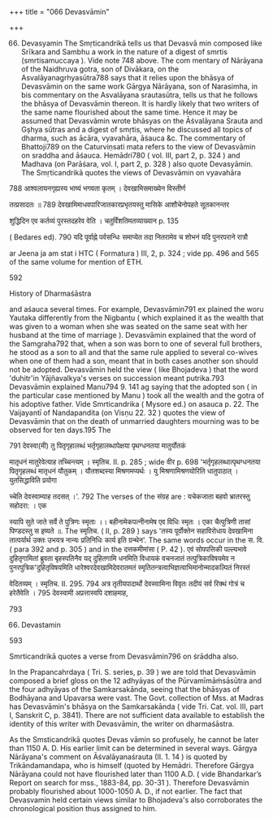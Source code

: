 +++
title = "066 Devasvāmin"

+++

66. Devasyamin The Smṛticandrikā tells us that Devasvā min composed like Srīkara and Sambhu a work in the nature of a digest of smrtis (smrtisamuccaya ). Vide note 748 above. The com mentary of Nārāyana of the Naidhruva gotra, son of Divākara, on the Asvalāyanagrhyasūtra788 says that it relies upon the bhāsya of Devasvāmin on the same work Gārgya Nārāyana, son of Narasimha, in bis commentary on the Asvalāyana srautasūtra, tells us that he follows the bhāsya of Devasvāmin thereon. It is hardly likely that two writers of the same name flourished about the same time. Hence it may be assumed that Devasvāmin wrote bhāsyas on the Āśvalāyana Srauta and Gșhya sūtras and a digest of smṛtis, where he discussed all topics of dharma, such as ācāra, vyavahāra, āśauca &c. The commentary of Bhattoji789 on the Caturviṇsati mata refers to the view of Devasvāmin on sraddha and āśauca. Hemādri780 ( vol. III, part 2, p. 324 ) and Madhava (on Parāśara, vol. I, part 2, p. 328 ) also quote Devasyāmin. The Smṛticandrikā quotes the views of Devasvāmin on vyavahāra 

788 आश्वलायनगृह्यस्य भाष्यं भगवता कृतम् । देवखामिसमाख्येन विस्तीर्ण 

तत्प्रसादतः ॥ 789 देवखामिमाधवपारिजातकारप्रभृतयस्तु मासिके आशौचेनोपहते सूतकानन्तर 

शुद्धिदिन एव कर्तव्यं पुरस्तदहरेव वेति । चतुर्विंशतिमतव्याख्यान p. 135 

( Bedares ed). 790 यदि पूर्वाह्ने पर्वसन्धिः समाप्येत तदा नितरामेव च शोभनं यदि पुनरपराने रात्रौ 

ar Jeena ja am stat i HTC ( Formatura ) III, 2, p. 324 ; vide pp. 496 and 565 of the same volume for mention of ETH. 

592 

History of Dharmaśāstra 

and aśauca several times. For example, Devasvāmin791 ex plained the woru Yautaka differently from the Nigbantu ( which explained it as the wealth that was given to a woman when she was seated on the same seat with her husband at the time of marriage ). Devasvāmin explained that the word of the Samgraha792 that, when a son was born to one of several full brothers, he stood as a son to all and that the same rule applied to several co-wives when one of them had a son, meant that in both cases another son should not be adopted. Devasvāmin held the view ( like Bhojadeva ) that the word 'duhitr'in Yājñavalkya's verses on succession meant putrika.793 Devasvāmin explained Manu794 9. 141 ag saying that the adopted son ( in the particular case mentioned by Manu ) took all the wealth and the gotra of his adoptive father. Vide Smrticandrika ( Mysore ed.) on asauca p. 22. The Vaijayantī of Nandapandita (on Visṇu 22. 32 ) quotes the view of Devasvāmin that on the death of unmarried daughters mourning was to be observed for ten days.195 The 

791 देवस्वा(मी) तु पितृगृहालब्धं भर्तृगृहालब्धापेक्षया पृथग्धनतया मातुर्योतकं 

मातृधनं मातुरेवेत्याह तच्चिन्त्यम् । स्मृतिच. II. p. 285 ; wide वीर p. 698 'भर्तृगृहलब्धात्पृथग्धनतया पितृगृहलब्धं मातृधनं यौतुकम् । यौतशब्दस्या मिश्रणमप्यर्थः । यु मिश्रणामिश्रणयोरिति धातुपाठात् । युतसिद्धाविति प्रयोगा 

च्चेति देवस्वाम्याह तदसत् ।'. 792 The verses of the संग्रह are : यचेकजाता बहवो भ्रातरस्तु सहोदरा: । एक 

स्यापि सुते जाते सर्वे ते पुत्रिणः स्मृताः ।। बहीनामेकपत्नीनामेष एव विधिः स्मृतः । एका चैत्पुत्रिणी तासां पिण्डदस्तु स इष्यते ॥. The स्मृतिच. ( II, p. 289 ) says 'तस्य पूर्वोक्तेन सहाविरोधाय देवखामिना तात्पर्यार्थ उक्तः उभयत्र नान्यः प्रतिनिधिः कार्य इति ग्रन्थेन'. The same words occur in the स. वि. ( para 392 and p. 305 ) and in the दत्तकमीमांसा ( P. 42 ). एवं सोपपत्तिकी पल्ल्यभावे दुहितृगामितां ब्रुवता बृहस्पतिनैव यद् दुहितगामि धनमिति विधायकं वचनजातं तत्पुत्रिकाविषयमेव न पुनरपुत्रिक'दुहितृविषयमिति धारेश्वरदेवखामिदेवरातमतं स्मृतितन्त्रत्वाभिज्ञत्वाभिमानोन्मादकल्पितं निरस्तं 

वेदितव्यम् । स्मृतिच. II. 295. 794 अत्र तृतीयपादार्थो देवस्वामिना विवृतः तदीयं सर्व रिक्थं गोत्रं च हरेतैवेति । 795 देवस्वामी अप्रत्तास्वपि दशाहमाह, 

793 

66. Devastamin 

593 

Smrticandrikā quotes a verse from Devasvāmin796 on śrāddha also. 

In the Prapancahrdaya ( Tri. S. series, p. 39 ) we are told that Devasvāmin composed a brief gloss on the 12 adhyāyas of the Pūrvamīmāṁsāsūtra and the four adhyāyas of the Samkarsakānda, seeing that the bhāsyas of Bodhāyana and Upavarsa were vast. The Govt. collection of Mss. at Madras has Devasvāmin's bhāsya on the Samkarsakānda ( vide Tri. Cat. vol. III, part I, Sanskrit C, p. 3841). There are not sufficient data available to establish the identity of this writer with Devasvāmin, the writer on dharmaśāstra. 

As the Smsticandrikā quotes Devas vāmin so profusely, he cannot be later than 1150 A. D. His earlier limit can be determined in several ways. Gārgya Nārāyana's comment on Āśvalāyanaśrauta (II. 1. 14 ) is quoted by Trikāndamandapa, who is himself (quoted by Hemādri. Therefore Gārgya Nārāyana could not have flourished later than 1100 A.D. ( vide Bhandarkar’s Report on search for mss., 1883-84, pp. 30-31 ). Therefore Devasvāmin probably flourished about 1000-1050 A. D., if not earlier. The fact that Devasvamin held certain views similar to Bhojadeva's also corroborates the chronological position thus assigned to him. 
